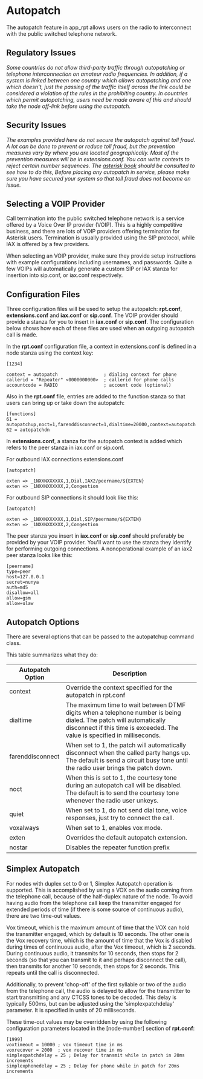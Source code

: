 # Autopatch
The autopatch feature in app_rpt allows users on the radio to interconnect with the public switched telephone network.

## Regulatory Issues


*Some countries do not allow third-party traffic through autopatching or 
telephone interconnection on amateur radio frequencies. In addition, if a system 
is linked between one country which allows autopatching and one which doesn't, 
just the passing of the traffic itself across the link could be considered a 
violation of the rules in the prohibiting country. In countries which permit 
autopatching, users need be made aware of this and should take the node off-link 
before using the autopatch.*

## Security Issues

*The examples provided here do not secure the autopatch against toll fraud. A lot 
can be done to prevent or reduce toll fraud, but the prevention measures vary by 
where you are located geographically. Most of the prevention measures will be in 
extensions.conf. You can write contexts to reject certain number sequences. 
The [asterisk book](http://www.asteriskdocs.org/) should be consulted to see how to do 
this, Before placing any autopatch in service, please make sure you have secured 
your system so that toll fraud does not become an issue.*

## Selecting a VOIP Provider

Call termination into the public switched telephone network is a service offered by
a Voice Over IP provider (VOIP). This is a highly competitive business, 
and there are lots of VOIP providers offering termination for Asterisk users. 
Termination is usually provided using the SIP protocol, while IAX is offered 
by a few providers.

When selecting an VOIP provider, make sure they provide setup instructions with 
example configurations including usernames, and passwords. Quite a few VOIPs will 
automatically generate a custom SIP or IAX stanza for insertion into sip.conf, 
or iax.conf respectively.

## Configuration Files

Three configuration files will be used to setup the autopatch: **rpt.conf**, **extensions.conf** and 
**iax.conf** or **sip.conf**. The VOIP provider should provide a stanza for you to insert in 
**iax.conf** or **sip.conf**. The configuration below shows how each of these files are 
used when an outgoing autopatch call is made.

In the **rpt.conf** configuration file, a context in extensions.conf is defined 
in a node stanza using the context key:

```
[1234]

context = autopatch					; dialing context for phone
callerid = "Repeater" <0000000000>	; callerid for phone calls
accountcode = RADIO                 ; account code (optional)
```
Also in the **rpt.conf** file, entries are added to the function stanza so 
that users can bring up or take down the autopatch:
```
[functions]
61 = autopatchup,noct=1,farenddisconnect=1,dialtime=20000,context=autopatch
62 = autopatchdn 
```

In **extensions.conf**, a stanza for the autopatch context is added which 
refers to the peer stanza in iax.conf or sip.conf. 

For outbound IAX connections extensions.conf
```
[autopatch] 

exten => _1NXXNXXXXXX,1,Dial,IAX2/peername/${EXTEN} 
exten => _1NXXNXXXXXX,2,Congestion 
```
For outbound SIP connections it should look like this:
```
[autopatch] 

exten => _1NXXNXXXXXX,1,Dial,SIP/peername/${EXTEN} 
exten => _1NXXNXXXXXX,2,Congestion 
```

The peer stanza you insert in **iax.conf** or **sip.conf** should preferably be 
provided by your VOIP provider. You'll want to use the stanza they identify for 
performing outgoing connections. A nonoperational example of an iax2 peer stanza 
looks like this:
```
[peername]
type=peer 
host=127.0.0.1 
secret=nunya
auth=md5 
disallow=all 
allow=gsm 
allow=ulaw
```

## Autopatch Options

There are several options that can be passed to the autopatchup command class.

This table summarizes what they do:

| Autopatch Option | Description |
|---------|-------------|
| context | Override the context specified for the autopatch in rpt.conf |
| dialtime | The maximum time to wait between DTMF digits when a telephone number is being dialed. The patch will automatically disconnect if this time is exceeded. The value is specified in milliseconds. |
| farenddisconnect | When set to 1, the patch will automatically disconnect when the called party hangs up. The default is send a circuit busy tone until the radio user brings the patch down. |
| noct | When this is set to 1, the courtesy tone during an autopatch call will be disabled. The default is to send the courtesy tone whenever the radio user unkeys. |
| quiet | When set to 1, do not send dial tone, voice responses, just try to connect the call. |
| voxalways | When set to 1, enables vox mode. |
| exten | Overrides the default autopatch extension. |
| nostar | Disables the repeater function prefix |

## Simplex Autopatch
For nodes with duplex set to 0 or 1, Simplex Autopatch operation is supported.
This is accomplished by using a VOX on the audio coming from the telephone call, 
because of the half-duplex nature of the node. To avoid having audio from the 
telephone call keep the transmitter engaged for extended periods of time (if there 
is some source of continuous audio), there are two time-out values. 

Vox timeout, which is the maximum amount of time that the VOX can hold the transmitter 
engaged, which by default is 10 seconds. The other one is the Vox recovery time, which
is the amount of time that the Vox is disabled during times of continuous audio, after
the Vox timeout, which is 2 seconds. During continuous audio, it transmits for 
10 seconds, then stops for 2 seconds (so that you can transmit to it and perhaps 
disconnect the call), then transmits for another 10 seconds, then stops for 2 seconds.
This repeats until the call is disconnected.

Additionally, to prevent 'chop-off' of the first syllable or two of the audio from the 
telephone call, the audio is delayed to allow for the transmitter to start transmitting 
and any CTCSS tones to be decoded. This delay is typically 500ms, but can be adjusted
using the 'simplexpatchdelay' parameter. It is specified in units of 20 milliseconds.

These time-out values may be overridden by using the following configuration parameters
located in the [node-number] section of **rpt.conf**:
```
[1999]
voxtimeout = 10000 ; vox timeout time in ms
voxrecover = 2000  ; vox recover time in ms
simplexpatchdelay = 25 ; Delay for transmit while in patch in 20ms increments
simplexphonedelay = 25 ; Delay for phone while in patch for 20ms increments
```
